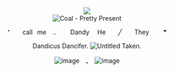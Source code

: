<div align=center>
  <img src="https://github.com/user-attachments/assets/065961c4-447a-46a7-a0d9-f7d96b28e250">
<div> 
<div align=center>
  <img src="https://files.catbox.moe/n7gv0y.gif" alt="Coal - Pretty Present">
<div> 
  
  ⁺  call⠀me ..   Dandy 
      He  ╱  They   ❞
      
  Dandicus Dancifer. <img src="https://pixels.crd.co/assets/images/gallery06/85872082.gif" alt="Untitled"/> Taken.
  
![image](https://github.com/user-attachments/assets/4089b8ca-e689-41c2-afb5-f109fe7e6a34)　₊ ![image](https://github.com/user-attachments/assets/c7f8e9f7-325e-4fc2-be4c-1883d8e43c34)
